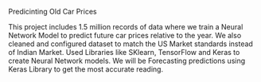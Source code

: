 Predicinting Old Car Prices

This project includes 1.5 million records of data where we train a Neural Network Model to predict
future car prices relative to the year. We also cleaned and configured dataset to match the US 
Market standards instead of Indian Market.  Used Libraries like SKlearn, TensorFlow and Keras to 
create Neural Network models. We will be Forecasting predictions using Keras Library to get the 
most accurate reading.
